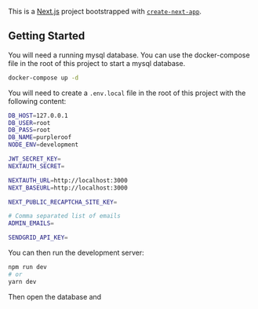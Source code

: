 This is a [Next.js](https://nextjs.org/) project bootstrapped with [`create-next-app`](https://github.com/vercel/next.js/tree/canary/packages/create-next-app).

## Getting Started

You will need a running mysql database. You can use the docker-compose file in the root of this project to start a mysql database.

```bash
docker-compose up -d
```

You will need to create a `.env.local` file in the root of this project with the following content:

```bash
DB_HOST=127.0.0.1
DB_USER=root
DB_PASS=root
DB_NAME=purpleroof
NODE_ENV=development

JWT_SECRET_KEY=
NEXTAUTH_SECRET=

NEXTAUTH_URL=http://localhost:3000
NEXT_BASEURL=http://localhost:3000

NEXT_PUBLIC_RECAPTCHA_SITE_KEY=

# Comma separated list of emails
ADMIN_EMAILS=

SENDGRID_API_KEY=

```

You can then run the development server:

```bash
npm run dev
# or
yarn dev
```

Then open the database and
